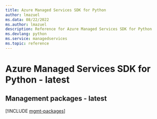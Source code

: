 ```yaml
---
title: Azure Managed Services SDK for Python
author: lmazuel
ms.data: 08/22/2022
ms.author: lmazuel
description: Reference for Azure Managed Services SDK for Python
ms.devlang: python
ms.service: managedservices
ms.topic: reference
---
```

# Azure Managed Services SDK for Python - latest

## Management packages - latest
[!INCLUDE [mgmt-packages](managed-services-mgmt-index.md)]